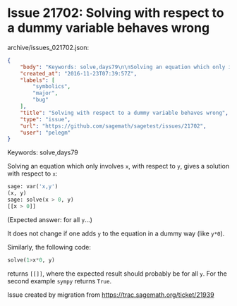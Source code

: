 # Issue 21702: Solving with respect to a dummy variable behaves wrong

archive/issues_021702.json:
```json
{
    "body": "Keywords: solve,days79\n\nSolving an equation which only involves `x`, with respect to `y`, gives a solution with respect to `x`:\n\n```python\nsage: var('x,y')\n(x, y)\nsage: solve(x > 0, y)\n[[x > 0]]\n```\n\n(Expected answer: for all `y`...)\n\nIt does not change if one adds `y` to the equation in a dummy way (like `y*0`).\n\nSimilarly, the following code:\n\n```python\nsolve(1>x*0, y)\n```\n\nreturns `[[]]`, where the expected result should probably be for all `y`. For the second example `sympy` returns `True`.\n\nIssue created by migration from https://trac.sagemath.org/ticket/21939\n\n",
    "created_at": "2016-11-23T07:39:57Z",
    "labels": [
        "symbolics",
        "major",
        "bug"
    ],
    "title": "Solving with respect to a dummy variable behaves wrong",
    "type": "issue",
    "url": "https://github.com/sagemath/sagetest/issues/21702",
    "user": "pelegm"
}
```
Keywords: solve,days79

Solving an equation which only involves `x`, with respect to `y`, gives a solution with respect to `x`:

```python
sage: var('x,y')
(x, y)
sage: solve(x > 0, y)
[[x > 0]]
```

(Expected answer: for all `y`...)

It does not change if one adds `y` to the equation in a dummy way (like `y*0`).

Similarly, the following code:

```python
solve(1>x*0, y)
```

returns `[[]]`, where the expected result should probably be for all `y`. For the second example `sympy` returns `True`.

Issue created by migration from https://trac.sagemath.org/ticket/21939


